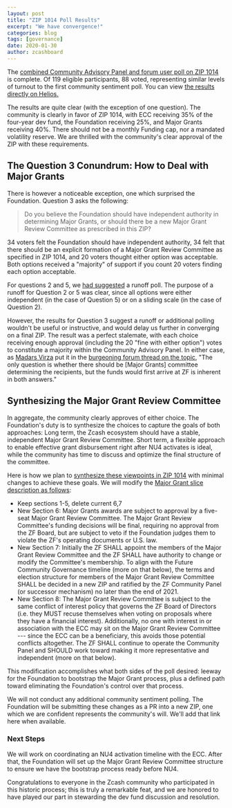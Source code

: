 ```yaml
---
layout: post
title: "ZIP 1014 Poll Results"
excerpt: "We have convergence!"
categories: blog
tags: [governance]
date: 2020-01-30
author: zcashboard
---
```


The [combined Community Advisory Panel and forum user poll on ZIP 1014](/blog/zip-1014-poll/) is complete. Of 119 eligible participants, 88 voted, representing similar levels of turnout to the first community sentiment poll. You can view [the results directly on Helios.](https://vote.heliosvoting.org/helios/elections/43b9bec8-39a1-11ea-914c-b6e34ffa859a/view)

The results are quite clear (with the exception of one question). The community is clearly in favor of ZIP 1014, with ECC receiving 35% of the four-year dev fund, the Foundation receiving 25%, and Major Grants receiving 40%. There should not be a monthly Funding cap, nor a mandated volatility reserve. We are thrilled with the community's clear approval of the ZIP with these requirements.

## The Question 3 Conundrum: How to Deal with Major Grants

There is however a noticeable exception, one which surprised the Foundation. Question 3 asks the following:

> Do you believe the Foundation should have independent authority in determining Major Grants, or should there be a new Major Grant Review Committee as prescribed in this ZIP?

34 voters felt the Foundation should have independent authority, 34 felt that there should be an explicit formation of a Major Grant Review Committee as specified in ZIP 1014, and 20 voters thought either option was acceptable. Both options received a "majority" of support if you count 20 voters finding each option acceptable.

For questions 2 and 5, we [had suggested](https://forum.zcashcommunity.com/t/community-sentiment-polling-results-nu4-and-draft-zip-1014/35560/475) a runoff poll. The purpose of a runoff for Question 2 or 5 was clear, since all options were either independent (in the case of Question 5) or on a sliding scale (in the case of Question 2).

However, the results for Question 3 suggest a runoff or additional polling wouldn't be useful or instructive, and would delay us further in converging on a final ZIP. The result was a perfect stalemate, with each choice receiving enough approval (including the 20 "fine with either option") votes to constitute a majority within the Community Advisory Panel. In either case, as [Madars Virza](https://madars.org/) put it in the [burgeoning forum thread on the topic](https://forum.zcashcommunity.com/t/major-grants-committee/35871/51), "The only question is whether there should be [Major Grants] committee determining the recipients, but the funds would first arrive at ZF is inherent in both answers."

## Synthesizing the Major Grant Review Committee

In aggregate, the community clearly approves of either choice. The Foundation's duty is to synthesize the choices to capture the goals of both approaches: Long term, the Zcash ecosystem should have a stable, independent Major Grant Review Committee. Short term, a flexible approach to enable effective grant disbursement right after NU4 activates is ideal, while the community has time to discuss and optimize the final structure of the committee.

Here is how we plan to [synthesize these viewpoints in ZIP 1014](https://zips.z.cash/zip-1014) with minimal changes to achieve these goals. We will modify the [Major Grant slice description as follows](https://zips.z.cash/zip-1014#zf-mg-slice-zcash-foundation-for-major-grants):
- Keep sections 1-5, delete current 6,7
- New Section 6: Major Grants awards are subject to approval by a five-seat Major Grant Review Committee. The Major Grant Review Committee's funding decisions will be final, requiring no approval from the ZF Board, but are subject to veto if the Foundation judges them to violate the ZF's operating documents or U.S. law.
- New Section 7: Initially the ZF SHALL appoint the members of the Major Grant Review Committee and the ZF SHALL have authority to change or modify the Committee's membership. To align with the Future Community Governance timeline (more on that below), the terms and election structure for members of the Major Grant Review Committee SHALL be decided in a new ZIP and ratified by the ZF Community Panel (or successor mechanism) no later than the end of 2021.
- New Section 8: The Major Grant Review Committee is subject to the same conflict of interest policy that governs the ZF Board of Directors (i.e. they MUST recuse themselves when voting on proposals where they have a financial interest). Additionally, no one with interest in or association with the ECC may sit on the Major Grant Review Committee --- since the ECC can be a beneficiary, this avoids those potential conflicts altogether. The ZF SHALL continue to operate the Community Panel and SHOULD work toward making it more representative and independent (more on that below).

This modification accomplishes what both sides of the poll desired: leeway for the Foundation to bootstrap the Major Grant process, plus a defined path toward eliminating the Foundation's control over that process.

We will not conduct any additional community sentiment polling. The Foundation will be submitting these changes as a PR into a new ZIP, one which we are confident represents the community's will. We'll add that link here when available.

### Next Steps

We will work on coordinating an NU4 activation timeline with the ECC. After that, the Foundation will set up the Major Grant Review Committee structure to ensure we have the bootstrap process ready before NU4.

Congratulations to everyone in the Zcash community who participated in this historic process; this is truly a remarkable feat, and we are honored to have played our part in stewarding the dev fund discussion and resolution.
